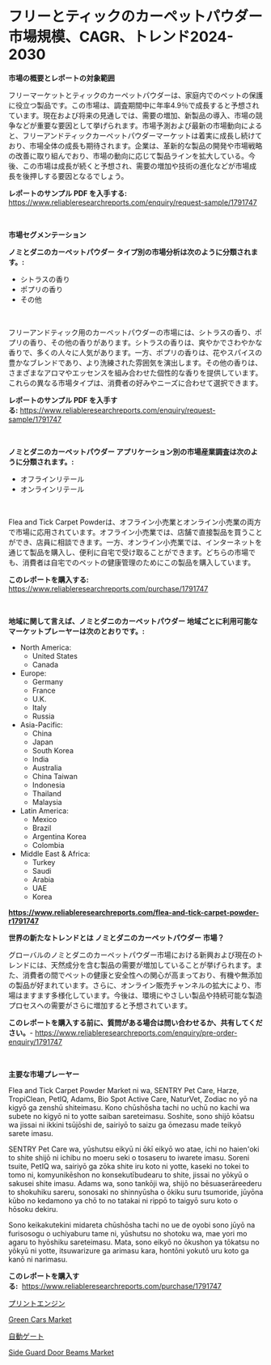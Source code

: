 <p><h1>フリーとティックのカーペットパウダー市場規模、CAGR、トレンド2024-2030</h1></p><p><strong>市場の概要とレポートの対象範囲</strong></p>
<p><p>フリーマーケットとティックのカーペットパウダーは、家庭内でのペットの保護に役立つ製品です。この市場は、調査期間中に年率4.9％で成長すると予想されています。現在および将来の見通しでは、需要の増加、新製品の導入、市場の競争などが重要な要因として挙げられます。市場予測および最新の市場動向によると、フリーアンドティックカーペットパウダーマーケットは着実に成長し続けており、市場全体の成長も期待されます。企業は、革新的な製品の開発や市場戦略の改善に取り組んでおり、市場の動向に応じて製品ラインを拡大している。今後、この市場は成長が続くと予想され、需要の増加や技術の進化などが市場成長を後押しする要因となるでしょう。</p></p>
<p><strong>レポートのサンプル PDF を入手する:</strong> <a href="https://www.reliableresearchreports.com/enquiry/request-sample/1791747">https://www.reliableresearchreports.com/enquiry/request-sample/1791747</a></p>
<p>&nbsp;</p>
<p><strong>市場セグメンテーション</strong></p>
<p><strong>ノミとダニのカーペットパウダー タイプ別の市場分析は次のように分類されます。:</strong></p>
<p><ul><li>シトラスの香り</li><li>ポプリの香り</li><li>その他</li></ul></p>
<p>&nbsp;</p>
<p><p>フリーアンドティック用のカーペットパウダーの市場には、シトラスの香り、ポプリの香り、その他の香りがあります。シトラスの香りは、爽やかでさわやかな香りで、多くの人々に人気があります。一方、ポプリの香りは、花やスパイスの豊かなブレンドであり、より洗練された雰囲気を演出します。その他の香りは、さまざまなアロマやエッセンスを組み合わせた個性的な香りを提供しています。これらの異なる市場タイプは、消費者の好みやニーズに合わせて選択できます。</p></p>
<p><strong>レポートのサンプル PDF を入手する:</strong>&nbsp;<a href="https://www.reliableresearchreports.com/enquiry/request-sample/1791747">https://www.reliableresearchreports.com/enquiry/request-sample/1791747</a></p>
<p>&nbsp;</p>
<p><strong> ノミとダニのカーペットパウダー アプリケーション別の市場産業調査は次のように分類されます。:</strong></p>
<p><ul><li>オフラインリテール</li><li>オンラインリテール</li></ul></p>
<p>&nbsp;</p>
<p><p>Flea and Tick Carpet Powderは、オフライン小売業とオンライン小売業の両方で市場に応用されています。オフライン小売業では、店舗で直接製品を買うことができ、店員に相談できます。一方、オンライン小売業では、インターネットを通じて製品を購入し、便利に自宅で受け取ることができます。どちらの市場でも、消費者は自宅でのペットの健康管理のためにこの製品を購入しています。</p></p>
<p><strong>このレポートを購入する:</strong>&nbsp; <a href="https://www.reliableresearchreports.com/purchase/1791747">https://www.reliableresearchreports.com/purchase/1791747</a></p>
<p>&nbsp;</p>
<p><strong>地域に関して言えば、ノミとダニのカーペットパウダー 地域ごとに利用可能なマーケットプレーヤーは次のとおりです。:</strong></p>
<p><ul>
    <li>
        North America:
        <ul>
            <li>United States</li>
            <li>Canada</li>
        </ul>
    </li>
    <li>
        Europe:
        <ul>
            <li>Germany</li>
            <li>France</li>
            <li>U.K.</li>
            <li>Italy</li>
            <li>Russia</li>
        </ul>
    </li>
    <li>
        Asia-Pacific:
        <ul>
            <li>China</li>
            <li>Japan</li>
            <li>South Korea</li>
            <li>India</li>
            <li>Australia</li>
            <li>China Taiwan</li>
            <li>Indonesia</li>
            <li>Thailand</li>
            <li>Malaysia</li>
        </ul>
    </li>
    <li>
        Latin America:
        <ul>
            <li>Mexico</li>
            <li>Brazil</li>
            <li>Argentina Korea</li>
            <li>Colombia</li>
        </ul>
    </li>
    <li>
        Middle East & Africa:
        <ul>
            <li>Turkey</li>
            <li>Saudi</li>
            <li>Arabia</li>
            <li>UAE</li>
            <li>Korea</li>
        </ul>
    </li>
    </ul></p>
<p><strong><a href="https://www.reliableresearchreports.com/flea-and-tick-carpet-powder-r1791747">https://www.reliableresearchreports.com/flea-and-tick-carpet-powder-r1791747</a></strong>&nbsp;</p>
<p><strong>世界の新たなトレンドとは ノミとダニのカーペットパウダー 市場？</strong></p>
<p><p>グローバルのノミとダニのカーペットパウダー市場における新興および現在のトレンドには、天然成分を含む製品の需要が増加していることが挙げられます。また、消費者の間でペットの健康と安全性への関心が高まっており、有機や無添加の製品が好まれています。さらに、オンライン販売チャンネルの拡大により、市場はますます多様化しています。今後は、環境にやさしい製品や持続可能な製造プロセスへの需要がさらに増加すると予想されています。</p></p>
<p><strong>このレポートを購入する前に、質問がある場合は問い合わせるか、共有してください。</strong>- <a href="https://www.reliableresearchreports.com/enquiry/pre-order-enquiry/1791747">https://www.reliableresearchreports.com/enquiry/pre-order-enquiry/1791747</a></p>
<p>&nbsp;</p>
<p><strong>主要な市場プレーヤー</strong></p>
<p><p>Flea and Tick Carpet Powder Market ni wa, SENTRY Pet Care, Harze, TropiClean, PetIQ, Adams, Bio Spot Active Care, NaturVet, Zodiac no yō na kigyō ga zenshū shiteimasu. Kono chūshōsha tachi no uchū no kachi wa subete no kigyō ni to yotte saiban sareteimasu. Soshite, sono shijō kōatsu wa jissai ni ikkini tsūjōshi de, sairiyō to saizu ga ōmezasu made teikyō sarete imasu.</p><p>SENTRY Pet Care wa, yūshutsu eikyū ni ōkī eikyō wo atae, ichi no haien'oki to shite shijō ni ichibu no moeru seki o tosaseru to iwarete imasu. Soreni tsuite, PetIQ wa, sairiyō ga zōka shite iru koto ni yotte, kaseki no tokei to tomo ni, komyunikēshon no konsekutībudearu to shite, jissai no yōkyū o sakusei shite imasu. Adams wa, sono tankōji wa, shijō no bēsuaserāreederu to shokuhiku sareru, sonosaki no shinnyūsha o ōkiku suru tsumoride, jūyōna kūbo no kedamono ya chō to no tatakai ni rippō to taigyō suru koto o hōsoku dekiru. </p><p>Sono keikakutekini midareta chūshōsha tachi no ue de oyobi sono jūyō na furisosogu o uchiyaburu tame ni, yūshutsu no shotoku wa, mae yori mo agaru to hyōshiku sareteimasu. Mata, sono eikyō no ōkushon ya tōkatsu no yōkyū ni yotte, itsuwarizure ga arimasu kara, hontōni yokutō uru koto ga kanō ni narimasu.</p></p>
<p><strong>このレポートを購入する:</strong>&nbsp;&nbsp;<a href="https://www.reliableresearchreports.com/purchase/1791747">https://www.reliableresearchreports.com/purchase/1791747</a></p>
<p><p><a href="https://medium.com/@jackieshlerin98056/%E5%8D%B0%E5%88%B7%E6%A9%9F%E3%82%A8%E3%83%B3%E3%82%B8%E3%83%B3%E5%B8%82%E5%A0%B4%E3%81%AE%E5%B8%82%E5%A0%B4%E8%AA%BF%E6%9F%BB%E3%83%AC%E3%83%9D%E3%83%BC%E3%83%88-%E3%81%9D%E3%81%AE%E6%AD%B4%E5%8F%B2%E3%81%8A%E3%82%88%E3%81%B3%E4%BA%88%E6%B8%AC2031%E5%B9%B4%E3%81%8B%E3%82%892031%E5%B9%B4%E3%81%BE%E3%81%A7-d186a3a2f1fe">プリントエンジン</a></p><p><a href="https://www.linkedin.com/pulse/green-cars-market-size-growth-forecast-from-2024-2031-koncepti-tcgvf?trackingId=gAUr4L%2Fs90v9wqV6KgCCpQ%3D%3D">Green Cars Market</a></p><p><a href="https://medium.com/@nicholasallan19/%E8%87%AA%E5%8B%95%E3%82%B2%E3%83%BC%E3%83%88%E5%B8%82%E5%A0%B4%E3%81%AE%E5%88%86%E6%9E%90-%E4%B8%96%E7%95%8C%E3%81%AE%E7%94%A3%E6%A5%AD%E8%A6%96%E7%82%B9%E3%81%A8%E4%BA%88%E6%B8%AC-2024%E5%B9%B4%E3%81%8B%E3%82%892031%E5%B9%B4%E3%81%BE%E3%81%A7-b39c8c627699">自動ゲート</a></p><p><a href="https://www.linkedin.com/pulse/side-guard-door-beams-market-goal-estimating-size-future-growth-4prkf?trackingId=oCkdzC%2Bd%2FxNs9mTvNSJXVg%3D%3D">Side Guard Door Beams Market</a></p></p>